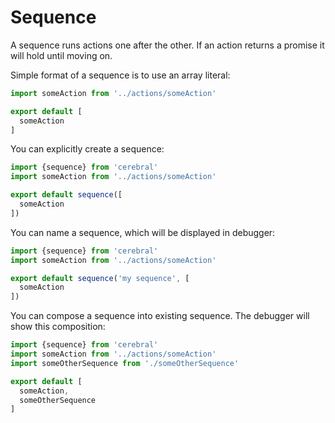 # Sequence
A sequence runs actions one after the other. If an action returns a promise it will hold until moving on.

Simple format of a sequence is to use an array literal:
```js
import someAction from '../actions/someAction'

export default [
  someAction
]
```

You can explicitly create a sequence:
```js
import {sequence} from 'cerebral'
import someAction from '../actions/someAction'

export default sequence([
  someAction
])
```

You can name a sequence, which will be displayed in debugger:
```js
import {sequence} from 'cerebral'
import someAction from '../actions/someAction'

export default sequence('my sequence', [
  someAction
])
```

You can compose a sequence into existing sequence. The debugger will show this composition:
```js
import {sequence} from 'cerebral'
import someAction from '../actions/someAction'
import someOtherSequence from './someOtherSequence'

export default [
  someAction,
  someOtherSequence
]
```
